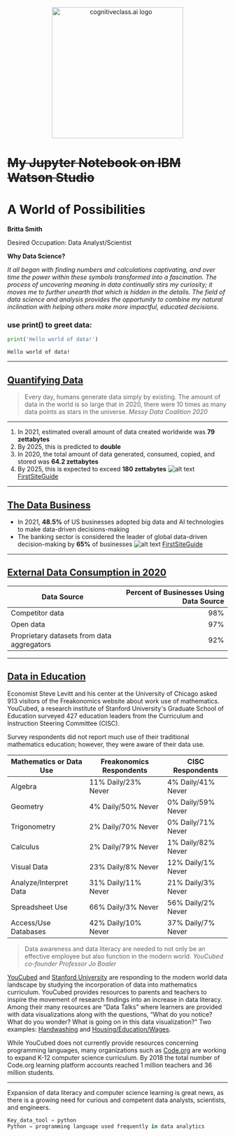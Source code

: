 <center>
    <img src="https://cf-courses-data.s3.us.cloud-object-storage.appdomain.cloud/IBMDeveloperSkillsNetwork-DS0105EN-SkillsNetwork/labs/Module2/images/SN_web_lightmode.png" width="300" alt="cognitiveclass.ai logo"  />
</center>


# ~~My Jupyter Notebook on IBM Watson Studio~~
# A World of Possibilities

**Britta Smith**

Desired Occupation: Data Analyst/Scientist

**Why Data Science?**

*It all began with finding numbers and calculations captivating, and over time the power within these symbols transformed into a fascination. The process of uncovering meaning in data continually stirs my curiosity; it moves me to further unearth that which is hidden in the details.  The field of data science and analysis provides the opportunity to combine my natural inclination with helping others make more impactful, educated decisions.* 

### use print() to greet data:


```python
print('Hello world of data!')
```

    Hello world of data!


---
[Quantifying Data](https://www.statista.com/topics/1464/big-data/#dossierContents__outerWrapper)
---
> Every day, humans generate data simply by existing. The amount of data in the world is so large that in 2020,
there were 10 times as many data points as stars in the universe. *Messy Data Coalition 2020*
---
1. In 2021, estimated overall amount of data created worldwide was **79 zettabytes**
2. By 2025, this is predicted to **double**
3. In 2020, the total amount of data generated, consumed, copied, and stored was **64.2 zettabytes**
4. By 2025, this is expected to exceed **180 zettabytes** 
![alt text](https://firstsiteguide.com/wp-content/uploads/2021/12/amount-of-data-generated-and-consumed-worldwide.png)
[FirstSiteGuide](https://firstsiteguide.com/big-data-stats/)
---
[The Data Business](https://www.statista.com/topics/1464/big-data/#dossierContents__outerWrapper)
---
+ In 2021, **48.5%** of US businesses adopted big data and AI technologies to make data-driven decisions-making 
+ The banking sector is considered the leader of global data-driven decision-making by **65%** of businesses
![alt text](https://firstsiteguide.com/wp-content/uploads/2021/12/leders-in-data-driven-decision-making.png)
[FirstSiteGuide](https://firstsiteguide.com/big-data-stats/)
---
[External Data Consumption in 2020](https://www.statista.com/topics/1464/big-data/#dossierContents__outerWrapper)
---
| Data Source        | Percent of Businesses Using Data Source |
| ------------- |-----:|
| Competitor data     | 98% | 
| Open data     | 97% |  
| Proprietary datasets from data aggregators | 92% |  

---
[Data in Education](https://www.youcubed.org/wp-content/uploads/2021/07/MTLTPK-12-Making-Sense-of-a-Data-Filled-World.pdf)
---
Economist Steve Levitt and his center at the University of Chicago asked 913 visitors of the Freakonomics website about work use of mathematics.  YouCubed, a research institute of Stanford University's Graduate School of Education surveyed 427 education leaders from the Curriculum and Instruction Steering Committee (CISC).

Survey respondents did not report much use of their traditional mathematics education; however, they were aware of their data use. 

| Mathematics or Data Use | Freakonomics Respondents | CISC Respondents |
|---|---|---|
| Algebra | 11% Daily/23% Never | 4% Daily/41% Never |
| Geometry | 4% Daily/50% Never | 0% Daily/59% Never |
| Trigonometry | 2% Daily/70% Never | 0% Daily/71% Never |
| Calculus | 2% Daily/79% Never | 1% Daily/82% Never |
| Visual Data | 23% Daily/8% Never | 12% Daily/1% Never |
| Analyze/Interpret Data | 31% Daily/11% Never | 21% Daily/3% Never |
| Spreadsheet Use | 66% Daily/3% Never | 56% Daily/2% Never |
| Access/Use Databases | 42% Daily/10% Never | 37% Daily/7% Never |

> Data awareness and data literacy are needed to not only be an effective employee but also function in the modern world. *YouCubed co-founder Professor Jo Boaler*

[YouCubed](https://www.youcubed.org/) and [Stanford University](https://ed.stanford.edu/news/bringing-math-class-data) are responding to the modern world data landscape by studying the incorporation of data into mathematics curriculum.  YouCubed provides resources to parents and teachers to inspire the movement of research findings into an increase in data literacy.  Among their many resources are “Data Talks” where learners are provided with data visualizations along with the questions, “What do you notice? What do you wonder? What is going on in this data visualization?” Two examples: [Handwashing](https://www.youcubed.org/wp-content/uploads/2020/09/HandWashing.pdf) and [Housing/Education/Wages](https://www.youcubed.org/wp-content/uploads/2021/10/Housing-Education-Wages-Data-Talk.pdf).

While YouCubed does not currently provide resources concerning programming languages, many organizations such as [Code.org](https://code.org/) are working to expand K-12 computer science curriculum.  By 2018 the total number of Code.org learning platform accounts reached 1 million teachers and 36 million students.

---
Expansion of data literacy and computer science learning is great news, as there is a growing need for curious and competent data analysts, scientists, and engineers.

```python
Key_data_tool = python
Python = programming language used frequently in data analytics
```




```python

```
